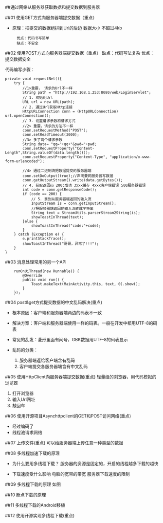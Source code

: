 ##通过网络从服务器获取数据和提交数据到服务器

##01 使用GET方式向服务器端提交数据（重点）
- 原理：把提交的数据组拼到Url的后边
	数据大小  不超过4kb

		优点：代码书写简单
		缺点：不安全

##02 使用POST方式向服务器端提交数据（重点）
缺点：代码写法复杂
优点：提交数据安全

代码编写步骤：

	private void requestNet(){
		try {
			//1>重要， 请求的Url不一样
			String path = "http://192.168.1.253:8080/web/LoginServlet";
			// 1. 初始化Url
			URL url = new URL(path);
			// 2. 通过Url获取Http连接
			HttpURLConnection conn = (HttpURLConnection) url.openConnection();
			// 3. 设置请求参数和请求方式
			//2> 重要，请求的方法不一样
			conn.setRequestMethod("POST");
			conn.setReadTimeout(3000);
			//3> 多了两个请求参数
			String data= "qq="+qq+"&pwd="+pwd;
			conn.setRequestProperty("Content-Length",String.valueOf(data.length()));
			conn.setRequestProperty("Content-Type", "application/x-www-form-urlencoded");
			
			//4> 通过二进制流把数据提交的服务器端
			conn.setDoOutput(true);//声明要网服务器写数据
			conn.getOutputStream().write(data.getBytes());
			// 4. 获取返回码 200:成功 3xxx缓存 4xxx客户端错误 500服务器错误
			int code = conn.getResponseCode();
			if (code == 200) {
				// 5. 拿到从服务器端返回的输入流
				InputStream is = conn.getInputStream();
				//把服务器端返回的输入流转成字符串
				String text = StreamUtils.parserStream2String(is);
				showToastInThread(text);
			}else {
				showToastInThread("code:"+code);
			}
		} catch (Exception e) {
			e.printStackTrace();
			showToastInThread("哥哥，异常了!!!");
		}
	}
	

##03 消息处理常用的另一个API

		runOnUiThread(new Runnable() {
			@Override
			public void run() {
				Toast.makeText(MainActivity.this, text, 0).show();	
			}
		});


##04 post&get方式提交数据的中文乱码解决(重点)
- 根本原因：客户端和服务器端两边的码表不一致

- 解决方案：客户端和服务器端使用一样的码表。一般在开发中都用UTF-8的码表

- 常见的乱发：菱形里面有问号，GBK数据用UTF-8的码表显示

- 乱码的分类：
		
	1. 服务器端返给客户端含有乱码
	2. 客户端提交各服务器端含有中文乱码

##05 使用HttpClient向服务器端提交数据(重点)
轻量级的浏览器，用代码模拟的浏览器

1. 打开浏览器
2. 输入Url网址
3. 敲回车

##06 使用开源项目Asynchttpclient的GET和POST访问网络(重点)
- 经过编码了
- 线程池请求网络
	
##07 上传文件(重点)
可以给服务器端上传任意一种类型的数据

##08 多线程加速下载的原理
- 为什么要用多线程下载？
	服务器的资源是固定的，开启的线程越多下载的越快

- 下载速度受什么影响
	电脑的宽带的带宽
	服务器下载速度的限制

##09 多线程下载的原理
如图

##10 断点下载的原理

##11 多线程下载的Android移植

##12 使用开源实现多线程下载(重点)





 